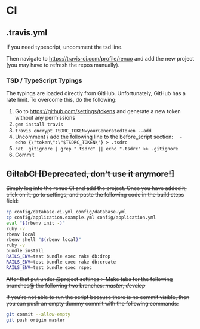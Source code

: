 # CI

## .travis.yml

If you need typescript, uncomment the tsd line.

Then navigate to https://travis-ci.com/profile/renuo and add the new project (you may have to refresh the repos manually).

### TSD / TypeScript Typings

The typings are loaded directly from GitHub. Unfortunately, GitHub has a rate limit. To overcome this, do the following:

1. Go to https://github.com/settings/tokens and generate a new token without any permissions
2. ```gem install travis```
3. ```travis encrypt TSDRC_TOKEN=yourGeneratedToken --add```
4. Uncomment / add the following line to the before_script section: ```  - echo {\"token\":\"$TSDRC_TOKEN\"} > .tsdrc```
5. ```cat .gitignore | grep ".tsdrc" || echo ".tsdrc" >> .gitignore```
6. Commit

## ~~GiltabCI [Deprecated, don't use it anymore!]~~

~~Simply log into the renuo CI and add the project. Once you have added it, click on it, go to settings, and paste the
following code in the build steps field:~~

```sh
cp config/database.ci.yml config/database.yml
cp config/application.example.yml config/application.yml
eval "$(rbenv init -)"
ruby -v
rbenv local
rbenv shell "$(rbenv local)"
ruby -v
bundle install
RAILS_ENV=test bundle exec rake db:drop
RAILS_ENV=test bundle exec rake db:create
RAILS_ENV=test bundle exec rspec
```

~~After that put under @project settings > Make tabs for the following branches@ the following two branches: _master_, _develop_~~

~~If you're not able to run the script because there is no commit visible, then you can push an empty dummy commit with the following commands:~~

```sh
git commit --allow-empty
git push origin master
```
